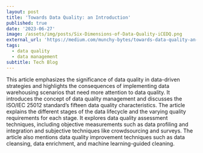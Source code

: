 ```yaml
---
layout: post
title: 'Towards Data Quality: an Introduction'
published: true
date: '2023-06-27'
image: /assets/img/posts/Six-Dimensions-of-Data-Quality-iCEDQ.png
external_url: 'https://medium.com/munchy-bytes/towards-data-quality-an-introduction-953a7130e314'
tags:
  - data quality
  - data management
subtitle: Tech Blog
---
```

This article emphasizes the significance of data quality in data-driven strategies and highlights the consequences of implementing data warehousing scenarios that need more attention to data quality. It introduces the concept of data quality management and discusses the ISO/IEC 25012 standard’s fifteen data quality characteristics. The article explains the different stages of the data lifecycle and the varying quality requirements for each stage. It explores data quality assessment techniques, including objective measurements such as data profiling and integration and subjective techniques like crowdsourcing and surveys. The article also mentions data quality improvement techniques such as data cleansing, data enrichment, and machine learning-guided cleaning.
